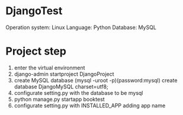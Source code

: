 # DjangoTest
Operation system: Linux
Language: Python
Database: MySQL

# Project step
1. enter the virtual environment
2. django-admin startproject DjangoProject
3. create MySQL database
	(mysql -uroot -p)(password:mysql)
	create database DjangoMySQL charset=utf8;
4. configurate setting.py with the database to be mysql
5. python manage.py startapp booktest
6. configurate setting.py with INSTALLED_APP adding app name


